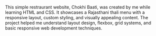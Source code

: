 This simple restraurant website, Chokhi Baati, was created by me while learning HTML and CSS. It showcases a Rajasthani thali menu with a responsive layout, custom styling, and visually appealing content. The project helped me understand layout design, flexbox, grid systems, and basic responsive web development techniques.
